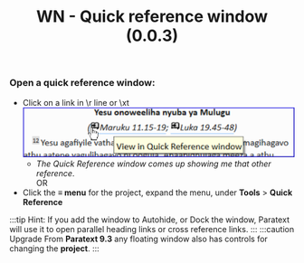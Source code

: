 ﻿---
title: WN - Quick reference window (0.0.3)
---
### Open a quick reference window:

-  Click on a link in \\r line or \\xt  
    ![](../media/274d81a5b15e48f30ec87406fef98fba.png)
    -  *The Quick Reference window comes up showing me that other reference*.  
    OR  
-  Click the **≡ menu**  for the project, expand the menu, under **Tools** \> **Quick Reference**

:::tip
Hint: If you add the window to Autohide, or Dock the window, Paratext will use it to open parallel heading links or cross reference links.
:::
:::caution Upgrade
From **Paratext 9.3** any floating window also has controls for changing the **project**.
:::